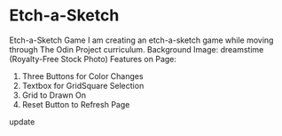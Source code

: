 # Etch-a-Sketch
Etch-a-Sketch Game 
I am creating an etch-a-sketch game while moving through The Odin Project curriculum.
Background Image: dreamstime (Royalty-Free Stock Photo)
Features on Page:
1. Three Buttons for Color Changes
2. Textbox for GridSquare Selection
3. Grid to Drawn On
4. Reset Button to Refresh Page

update